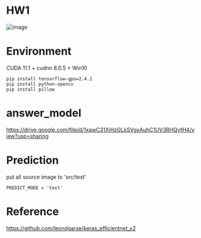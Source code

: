 # HW1
![image](https://github.com/jeffchengtw/HW1)
# Environment
CUDA 11.1 + cudnn 8.0.5 + Win10
```
pip install tensorflow-gpu=2.4.1
pip install python-opencv
pip install pillow
```
# answer_model
https://drive.google.com/file/d/1xawC31XjHzGLkSVgxAuhC1UV3RHQyfH4/view?usp=sharing

# Prediction
put all source image to 'src/test'
```
PREDICT_MODE = 'test'
```
# Reference
https://github.com/leondgarse/keras_efficientnet_v2
